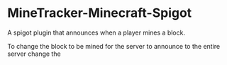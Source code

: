 # MineTracker-Minecraft-Spigot
A spigot plugin that announces when a player mines a block.

To change the block to be mined for the server to announce to the entire server change the 
